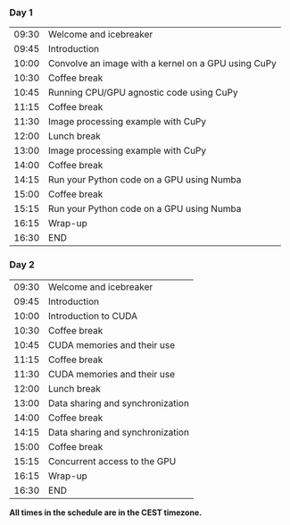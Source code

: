 <div class="row">
  <div class="col-md-6">
    <h3>Day 1</h3>
    <table class="table table-striped">
      <tr> <td>09:30</td>  <td>Welcome and icebreaker </td> </tr>
      <tr> <td>09:45</td>  <td>Introduction</td> </tr>
      <tr> <td>10:00</td>  <td>Convolve an image with a kernel on a GPU using CuPy</td> </tr>
      <tr> <td>10:30</td>  <td>Coffee break</td> </tr>
      <tr> <td>10:45</td>  <td>Running CPU/GPU agnostic code using CuPy</td> </tr>
      <tr> <td>11:15</td>  <td>Coffee break</td> </tr>
      <tr> <td>11:30</td>  <td>Image processing example with CuPy</td> </tr>
      <tr> <td>12:00</td>  <td>Lunch break</td> </tr>
      <tr> <td>13:00</td>  <td>Image processing example with CuPy</td> </tr>
      <tr> <td>14:00</td>  <td>Coffee break</td> </tr>
      <tr> <td>14:15</td>  <td>Run your Python code on a GPU using Numba</td> </tr>
      <tr> <td>15:00</td>  <td>Coffee break</td> </tr>
      <tr> <td>15:15</td>  <td>Run your Python code on a GPU using Numba</td> </tr>
      <tr> <td>16:15</td>  <td>Wrap-up</td> </tr>
      <tr> <td>16:30</td>  <td>END</td> </tr>
    </table>
  </div>
  <div class="col-md-6">
    <h3>Day 2</h3>
    <table class="table table-striped">
      <tr> <td>09:30</td>  <td>Welcome and icebreaker </td> </tr>
      <tr> <td>09:45</td>  <td>Introduction</td> </tr>
      <tr> <td>10:00</td>  <td>Introduction to CUDA</td> </tr>
      <tr> <td>10:30</td>  <td>Coffee break</td> </tr>
      <tr> <td>10:45</td>  <td>CUDA memories and their use</td> </tr>
      <tr> <td>11:15</td>  <td>Coffee break</td> </tr>
      <tr> <td>11:30</td>  <td>CUDA memories and their use</td> </tr>
      <tr> <td>12:00</td>  <td>Lunch break</td> </tr>
      <tr> <td>13:00</td>  <td>Data sharing and synchronization</td> </tr>
      <tr> <td>14:00</td>  <td>Coffee break</td> </tr>
      <tr> <td>14:15</td>  <td>Data sharing and synchronization</td> </tr>
      <tr> <td>15:00</td>  <td>Coffee break</td> </tr>
      <tr> <td>15:15</td>  <td>Concurrent access to the GPU</td> </tr>
      <tr> <td>16:15</td>  <td>Wrap-up</td> </tr>
      <tr> <td>16:30</td>  <td>END</td> </tr>
    </table>
  </div>
</div>

<p><b>All times in the schedule are in the CEST timezone.</b></p>
